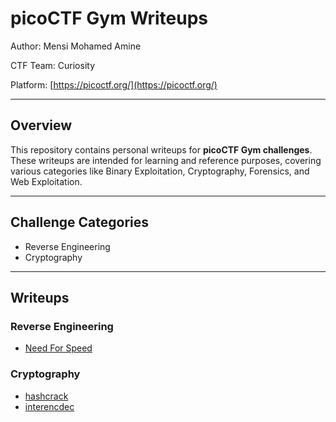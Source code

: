 # picoCTF Gym Writeups

Author: Mensi Mohamed Amine

CTF Team: Curiosity

Platform: [https://picoctf.org/](https://picoctf.org/)

---

## Overview

This repository contains personal writeups for **picoCTF Gym challenges**.  
These writeups are intended for learning and reference purposes, covering various categories like Binary Exploitation, Cryptography, Forensics, and Web Exploitation.

---

## Challenge Categories

- Reverse Engineering
- Cryptography

---

## Writeups

### Reverse Engineering

- [Need For Speed](./Reverse%20Engineering/Need%20For%20Speed/README.md)

### Cryptography

- [hashcrack](./Cryptography/hashcrack/README.md)
- [interencdec](./Cryptography/interencdec/README.md)
